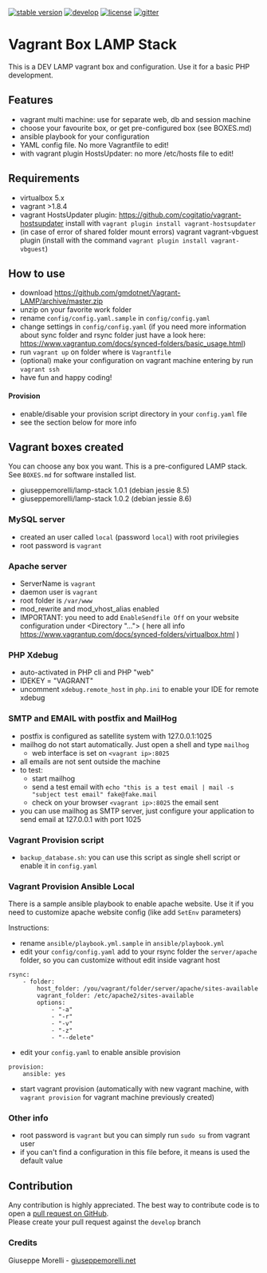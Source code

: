 [![stable version](https://img.shields.io/badge/stable%20version-1.1.3-green.svg?style=flat-square)](https://github.com/gmdotnet/Vagrant-LAMP/releases/tag/1.1.3)
[![develop](https://img.shields.io/badge/beta%20version-branch%20develop-oran.svg?style=flat-square)](https://github.com/gmdotnet/Vagrant-LAMP/tree/develop)
[![license](https://img.shields.io/badge/license-OSL--3-blue.svg?style=flat-square)](https://github.com/gmdotnet/Vagrant-LAMP/blob/master/LICENSE.txt)
[![gitter](https://img.shields.io/gitter/room/nwjs/nw.js.svg)](https://gitter.im/GMdotnet/Lobby?utm_source=share-link&utm_medium=link&utm_campaign=share-link)

# Vagrant Box LAMP Stack

This is a DEV LAMP vagrant box and configuration. Use it for a basic PHP development.

## Features

- vagrant multi machine: use for separate web, db and session machine
- choose your favourite box, or get pre-configured box (see BOXES.md)
- ansible playbook for your configuration
- YAML config file. No more Vagrantfile to edit!
- with vagrant plugin HostsUpdater: no more /etc/hosts file to edit!

## Requirements

- virtualbox 5.x
- vagrant >1.8.4
- vagrant HostsUpdater plugin: https://github.com/cogitatio/vagrant-hostsupdater
  install with `vagrant plugin install vagrant-hostsupdater`
- (in case of error of shared folder mount errors) vagrant vagrant-vbguest plugin (install with the command `vagrant plugin install vagrant-vbguest`)

## How to use

- download https://github.com/gmdotnet/Vagrant-LAMP/archive/master.zip
- unzip on your favorite work folder
- rename `config/config.yaml.sample` in `config/config.yaml`
- change settings in `config/config.yaml`
(if you need more information about sync folder and rsync folder just have a look here: https://www.vagrantup.com/docs/synced-folders/basic_usage.html)
- run `vagrant up` on folder where is `Vagrantfile`
- (optional) make your configuration on vagrant machine entering by run `vagrant ssh`
- have fun and happy coding!

#### Provision

- enable/disable your provision script directory in your `config.yaml` file
- see the section below for more info

## Vagrant boxes created

You can choose any box you want. This is a pre-configured LAMP stack. See `BOXES.md` for software installed list.

- giuseppemorelli/lamp-stack 1.0.1 (debian jessie 8.5)
- giuseppemorelli/lamp-stack 1.0.2 (debian jessie 8.6)

### MySQL server

- created an user called `local` (password `local`) with root privilegies
- root password is `vagrant`

### Apache server

- ServerName is `vagrant`
- daemon user is `vagrant`
- root folder is `/var/www`
- mod_rewrite and mod_vhost_alias enabled
- IMPORTANT: you need to add `EnableSendfile Off` on your website configuration under <Directory "..."> </Directory> ( here all info  https://www.vagrantup.com/docs/synced-folders/virtualbox.html )

### PHP Xdebug

- auto-activated in PHP cli and PHP "web"
- IDEKEY = "VAGRANT"
- uncomment `xdebug.remote_host` in `php.ini` to enable your IDE for remote xdebug

### SMTP and EMAIL with postfix and MailHog

- postfix is configured as satellite system with 127.0.0.1:1025
- mailhog do not start automatically. Just open a shell and type `mailhog`
    - web interface is set on `<vagrant ip>:8025`
- all emails are not sent outside the machine
- to test:
    - start mailhog
    - send a test email with `echo "this is a test email | mail -s "subject test email" fake@fake.mail`
    - check on your browser `<vagrant ip>:8025` the email sent
- you can use mailhog as SMTP server, just configure your application to send email at 127.0.0.1 with port 1025

### Vagrant Provision script

- `backup_database.sh`: you can use this script as single shell script or enable it in `config.yaml` 

### Vagrant Provision Ansible Local

There is a sample ansible playbook to enable apache website.
Use it if you need to customize apache website config (like add `SetEnv` parameters)

Instructions:

- rename `ansible/playbook.yml.sample` in `ansible/playbook.yml`
- edit your `config/config.yaml` add to your rsync folder the `server/apache` folder, so you can customize without edit inside vagrant host

```
rsync:
    - folder:
        host_folder: /you/vagrant/folder/server/apache/sites-available
        vagrant_folder: /etc/apache2/sites-available
        options:
            - "-a"
            - "-r"
            - "-v"
            - "-z"
            - "--delete"
```

- edit your `config.yaml` to enable ansible provision

```
provision:
    ansible: yes
```
- start vagrant provision (automatically with new vagrant machine, with `vagrant provision` for vagrant machine previously created)

### Other info

- root password is `vagrant` but you can simply run `sudo su` from vagrant user
- if you can't find a configuration in this file before, it means is used the default value

## Contribution
Any contribution is highly appreciated. The best way to contribute code is to open a [pull request on GitHub](https://help.github.com/articles/using-pull-requests).<br />Please create your pull request against the `develop` branch

### Credits

Giuseppe Morelli - [giuseppemorelli.net](http://www.giuseppemorelli.net)
